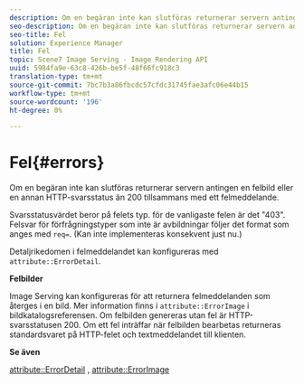 ```yaml
---
description: Om en begäran inte kan slutföras returnerar servern antingen en felbild eller en annan HTTP-svarsstatus än 200 tillsammans med ett felmeddelande.
seo-description: Om en begäran inte kan slutföras returnerar servern antingen en felbild eller en annan HTTP-svarsstatus än 200 tillsammans med ett felmeddelande.
seo-title: Fel
solution: Experience Manager
title: Fel
topic: Scene7 Image Serving - Image Rendering API
uuid: 5984fa9e-63c8-426b-be5f-48f66fc918c3
translation-type: tm+mt
source-git-commit: 7bc7b3a86fbcdc57cfdc31745fae3afc06e44b15
workflow-type: tm+mt
source-wordcount: '196'
ht-degree: 0%

---
```



# Fel{#errors}

Om en begäran inte kan slutföras returnerar servern antingen en felbild eller en annan HTTP-svarsstatus än 200 tillsammans med ett felmeddelande.

Svarsstatusvärdet beror på felets typ. för de vanligaste felen är det &quot;403&quot;. Felsvar för förfrågningstyper som inte är avbildningar följer det format som anges med `req=`. (Kan inte implementeras konsekvent just nu.)

Detaljrikedomen i felmeddelandet kan konfigureras med `attribute::ErrorDetail`.

**Felbilder**

Image Serving kan konfigureras för att returnera felmeddelanden som återges i en bild. Mer information finns i `attribute::ErrorImage` i bildkatalogsreferensen. Om felbilden genereras utan fel är HTTP-svarsstatusen 200. Om ett fel inträffar när felbilden bearbetas returneras standardsvaret på HTTP-felet och textmeddelandet till klienten.

**Se även**

[attribute::ErrorDetail](../../../../../ir-api/material-cat/image-rendering-api-ref/c-ir-material-catalog/c-ir-attributes-reference/r-ir-errordetail.md#reference-123b56eed6cf49cea6e0490672b7c53b) ,  [attribute::ErrorImage](../../../../../ir-api/material-cat/image-rendering-api-ref/c-ir-material-catalog/c-ir-attributes-reference/r-ir-errorimage.md#reference-b58bdaba96074c52802ca8dc54bfe2f0)
